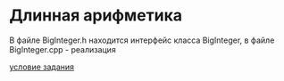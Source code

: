 # Длинная арифметика
В файле BigInteger.h находится интерфейс класса BigInteger, в файле BigInteger.cpp - реализация

[условие задания](task.md)
